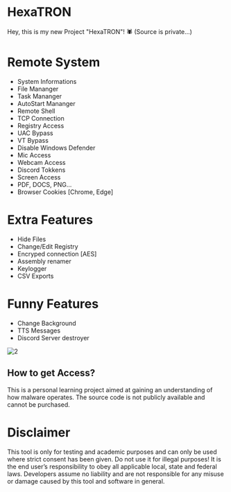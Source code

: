 # HexaTRON

Hey, this is my new Project "HexaTRON"! 🕷 (Source is private...) 

# Remote System
- System Informations
- File Mananger
- Task Mananger
- AutoStart Mananger
- Remote Shell
- TCP Connection
- Registry Access
- UAC Bypass
- VT Bypass
- Disable Windows Defender
- Mic Access
- Webcam Access
- Discord Tokkens
- Screen Access
- PDF, DOCS, PNG...
- Browser Cookies [Chrome, Edge]

# Extra Features
- Hide Files
- Change/Edit Registry
- Encryped connection [AES]
- Assembly renamer
- Keylogger
- CSV Exports

# Funny Features
- Change Background
- TTS Messages
- Discord Server destroyer


  
![2](https://user-images.githubusercontent.com/96635023/233648827-2b5ac0a5-8bbe-48fe-bfe9-8e1e427f862a.png)


## How to get Access?
This is a personal learning project aimed at gaining an understanding of how malware operates. The source code is not publicly available and cannot be purchased.


# Disclaimer
This tool is only for testing and academic purposes and can only be used where strict consent has been given. Do not use it for illegal purposes! It is the end user’s responsibility to obey all applicable local, state and federal laws. Developers assume no liability and are not responsible for any misuse or damage caused by this tool and software in general.
